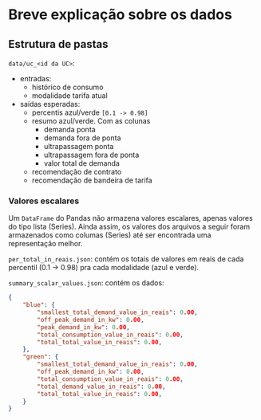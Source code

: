# Breve explicação sobre os dados

## Estrutura de pastas

`data/uc_<id da UC>`:
- entradas:
    - histórico de consumo
    - modalidade tarifa atual
- saídas esperadas:
    - percentis azul/verde `[0.1 -> 0.98]`
    - resumo azul/verde. Com as colunas
        - demanda ponta 
        - demanda fora de ponta 
        - ultrapassagem ponta 
        - ultrapassagem fora de ponta 
        - valor total de demanda
    - recomendação de contrato
    - recomendação de bandeira de tarifa

### Valores escalares
Um `DataFrame` do Pandas não armazena valores escalares, apenas valores do 
tipo lista (Series). Ainda assim, os valores dos arquivos a seguir foram 
armazenados como columas (Series) até ser encontrada uma representação melhor.

`per_total_in_reais.json`: contém os totais de valores em reais de cada 
percentil (0.1 -> 0.98) pra cada modalidade (azul e verde).

`summary_scalar_values.json`: contém os dados:

```json
{
    "blue": {
        "smallest_total_demand_value_in_reais": 0.00,
        "off_peak_demand_in_kw": 0.00,
        "peak_demand_in_kw": 0.00,
        "total_consumption_value_in_reais": 0.00,
        "total_total_value_in_reais": 0.00,
    },
    "green": {
        "smallest_total_demand_value_in_reais": 0.00,
        "off_peak_demand_in_kw": 0.00,
        "total_consumption_value_in_reais": 0.00,
        "total_demand_value_in_reais": 0.00,
        "total_total_value_in_reais": 0.00,
    }
}
```

